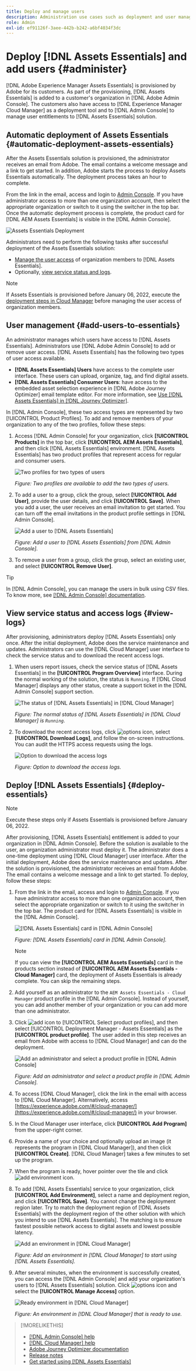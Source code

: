 ```yaml
---
title: Deploy and manage users
description: Administration use cases such as deployment and user management in [!DNL Assets Essentials].
role: Admin
exl-id: ef91126f-3aee-442b-b242-a6bf4034f3dc
---
```

# Deploy [!DNL Assets Essentials] and add users {#administer}

[!DNL Adobe Experience Manager Assets Essentials] is provisioned by Adobe for its customers. As part of the provisioning, [!DNL Assets Essentials] is added to a customer's organization in [!DNL Adobe Admin Console]. The customers also have access to [!DNL Experience Manager Cloud Manager] as a deployment tool and to [!DNL Admin Console] to manage user entitlements to [!DNL Assets Essentials] solution.

## Automatic deployment of Assets Essentials {#automatic-deployment-assets-essentials}

After the Assets Essentials solution is provisioned, the administrator receives an email from Adobe. The email contains a welcome message and a link to get started. In addition, Adobe starts the process to deploy Assets Essentials automatically. The deployment process takes an hour to complete.  

 From the link in the email, access and login to [Admin Console](https://adminconsole.adobe.com). If you have administrator access to more than one organization account, then select the appropriate organization or switch to it using the switcher in the top bar. Once the automatic deployment process is complete, the product card for [!DNL AEM Assets Essentials] is visible in the [!DNL Admin Console].

![Assets Essentials Deployment](assets/assets-essentials-deployment.png)

Administrators need to perform the following tasks after successful deployment of the Assets Essentials solution:

* [Manage the user access](#add-users-to-essentials) of organization members to [!DNL Assets Essentials].
* Optionally, [view service status and logs](#view-logs).

>[!NOTE]
>
>If Assets Essentials is provisioned before January 06, 2022, execute the [deployment steps in Cloud Manager](#deploy-essentials) before managing the user access of organization members.


## User management {#add-users-to-essentials}

An administrator manages which users have access to [!DNL Assets Essentials]. Administrators use [!DNL Adobe Admin Console] to add or remove user access. [!DNL Assets Essentials] has the following two types of user access available.

* **[!DNL Assets Essentials] Users** have access to the complete user interface. These users can upload, organize, tag, and find digital assets.
* **[!DNL Assets Essentials] Consumer Users**: have access to the embedded asset selection experience in [!DNL Adobe Journey Optimizer] email template editor. For more information, see [Use [!DNL Assets Essentials] in [!DNL Journey Optimizer]](https://experienceleague.adobe.com/docs/journey-optimizer/using/create-messages/assets-essentials.html).

In [!DNL Admin Console], these two access types are represented by two [!UICONTROL Product Profiles]. To add and remove members of your organization to any of the two profiles, follow these steps:

1. Access [!DNL Admin Console] for your organization, click **[!UICONTROL Products]** in the top bar, click **[!UICONTROL AEM Assets Essentials]**, and then click [!DNL Assets Essentials] environment. [!DNL Assets Essentials] has two product profiles that represent access for regular and consumer users.

   ![Two profiles for two types of users](assets/adminconsole-user-types.png)

   *Figure: Two profiles are available to add the two types of users.*

1. To add a user to a group, click the group, select **[!UICONTROL Add User]**, provide the user details, and click **[!UICONTROL Save]**. When you add a user, the user receives an email invitation to get started. You can turn off the email invitations in the product profile settings in [!DNL Admin Console].

   ![Add a user to [!DNL Assets Essentials]](assets/adminconsole-add-user.png)

   *Figure: Add a user to [!DNL Assets Essentials] from [!DNL Admin Console].*

1. To remove a user from a group, click the group, select an existing user, and select **[!UICONTROL Remove User]**.

>[!TIP]
>
>In [!DNL Admin Console], you can manage the users in bulk using CSV files. To know more, see [[!DNL Admin Console] documentation](https://helpx.adobe.com/enterprise/using/accounts.html).

## View service status and access logs {#view-logs}

After provisioning, administrators deploy [!DNL Assets Essentials] only once. After the initial deployment, Adobe does the service maintenance and updates. Administrators can use the [!DNL Cloud Manager] user interface to check the service status and to download the recent access logs.

1. When users report issues, check the service status of [!DNL Assets Essentials] in the **[!UICONTROL Program Overview]** interface. During the normal working of the solution, the status is `Running`. If [!DNL Cloud Manager] displays any other status, create a support ticket in the [!DNL Admin Console] support section.

   ![The status of [!DNL Assets Essentials] in [!DNL Cloud Manager]](assets/cloudmanager-manage-access-essentials.png)

   *Figure: The normal status of [!DNL Assets Essentials] in [!DNL Cloud Manager] is `Running`.*

1. To download the recent access logs, click ![options icon](assets/do-not-localize/options-ellipses-icon.png), select **[!UICONTROL Download Logs]**, and follow the on-screen instructions. You can audit the HTTPS access requests using the logs.

   ![ Option to download the access logs](assets/cloudmanager-download-logs.png)

   *Figure: Option to download the access logs.*

## Deploy [!DNL Assets Essentials] {#deploy-essentials}

>[!NOTE]
>
>Execute these steps only if Assets Essentials is provisioned before January 06, 2022.

After provisioning, [!DNL Assets Essentials] entitlement is added to your organization in [!DNL Admin Console]. Before the solution is available to the user, an organization administrator must deploy it. The administrator does a one-time deployment using [!DNL Cloud Manager] user interface. After the initial deployment, Adobe does the service maintenance and updates. After the solution is provisioned, the administrator receives an email from Adobe. The email contains a welcome message and a link to get started. To deploy, follow these steps:

1. From the link in the email, access and login to [Admin Console](https://adminconsole.adobe.com). If you have administrator access to more than one organization account, then select the appropriate organization or switch to it using the switcher in the top bar. The product card for [!DNL Assets Essentials] is visible in the [!DNL Admin Console].

   ![[!DNL Assets Essentials] card in [!DNL Admin Console]](assets/essentials-in-admin-console.png)

   *Figure: [!DNL Assets Essentials] card in [!DNL Admin Console].*

   >[!NOTE]
   >
   >If you can view the **[!UICONTROL AEM Assets Essentials]** card in the products section instead of **[!UICONTROL AEM Assets Essentials - Cloud Manager]** card, the deployment of Assets Essentials is already complete. You can skip the remaining steps.

1. Add yourself as an administrator to the `AEM Assets Essentials - Cloud Manager` product profile in the [!DNL Admin Console]. Instead of yourself, you can add another member of your organization or you can add more than one administrator.

1. Click ![add icon](assets/do-not-localize/add-icon.svg) to [!UICONTROL Select product profiles], and then select [!UICONTROL Deployment Manager - Assets Essentials] as the **[!UICONTROL product profile]**. The user added in this step receives an email from Adobe with access to [!DNL Cloud Manager] and can do the deployment.

   ![Add an administrator and select a product profile in [!DNL Admin Console]](assets/adminconsole-user1.png)
   
   *Figure: Add an administrator and select a product profile in [!DNL Admin Console].*

1. To access [!DNL Cloud Manager], click the link in the email with access to [!DNL Cloud Manager]. Alternatively, access [https://experience.adobe.com/#/cloud-manager/](https://experience.adobe.com/#/cloud-manager/) in your browser.

1. In the Cloud Manager user interface, click **[!UICONTROL Add Program]** from the upper-right corner.

1. Provide a name of your choice and optionally upload an image (it represents the program in [!DNL Cloud Manager]), and then click **[!UICONTROL Create]**. [!DNL Cloud Manager] takes a few minutes to set up the program.

1. When the program is ready, hover pointer over the tile and click ![add environment icon](assets/do-not-localize/add-environment-icon.png).

1. To add [!DNL Assets Essentials] service to your organization, click **[!UICONTROL Add Environment]**, select a name and deployment region, and click **[!UICONTROL Save]**. You cannot change the deployment region later. Try to match the deployment region of [!DNL Assets Essentials] with the deployment region of the other solution with which you intend to use [!DNL Assets Essentials]. The matching is to ensure fastest possible network access to digital assets and lowest possible latency.

   ![Add an environment in [!DNL Cloud Manager]](assets/cloudmanager-add-environment-for-essentials.png)

   *Figure: Add an environment in [!DNL Cloud Manager] to start using [!DNL Assets Essentials].*

1. After several minutes, when the environment is successfully created, you can access the [!DNL Admin Console] and add your organization's users to [!DNL Assets Essentials] solution. Click ![options icon](assets/do-not-localize/options-ellipses-icon.png) and select the **[!UICONTROL Manage Access]** option.

   ![Ready environment in [!DNL Cloud Manager]](assets/cloudmanager-manage-access-essentials.png)

   *Figure: An environment in [!DNL Cloud Manager] that is ready to use.*

>[!MORELIKETHIS]
>
>* [[!DNL Admin Console] help](https://helpx.adobe.com/enterprise/using/admin-console.html)
>* [[!DNL Cloud Manager] help](https://experienceleague.adobe.com/docs/experience-manager-cloud-manager/using/introduction-to-cloud-manager.html)
>* [Adobe Journey Optimizer documentation](https://experienceleague.adobe.com/docs/journey-optimizer/using/ajo-home.html)
>* [Release notes](release-notes.md)
>* [Get started using [!DNL Assets Essentials]](get-started.md)

